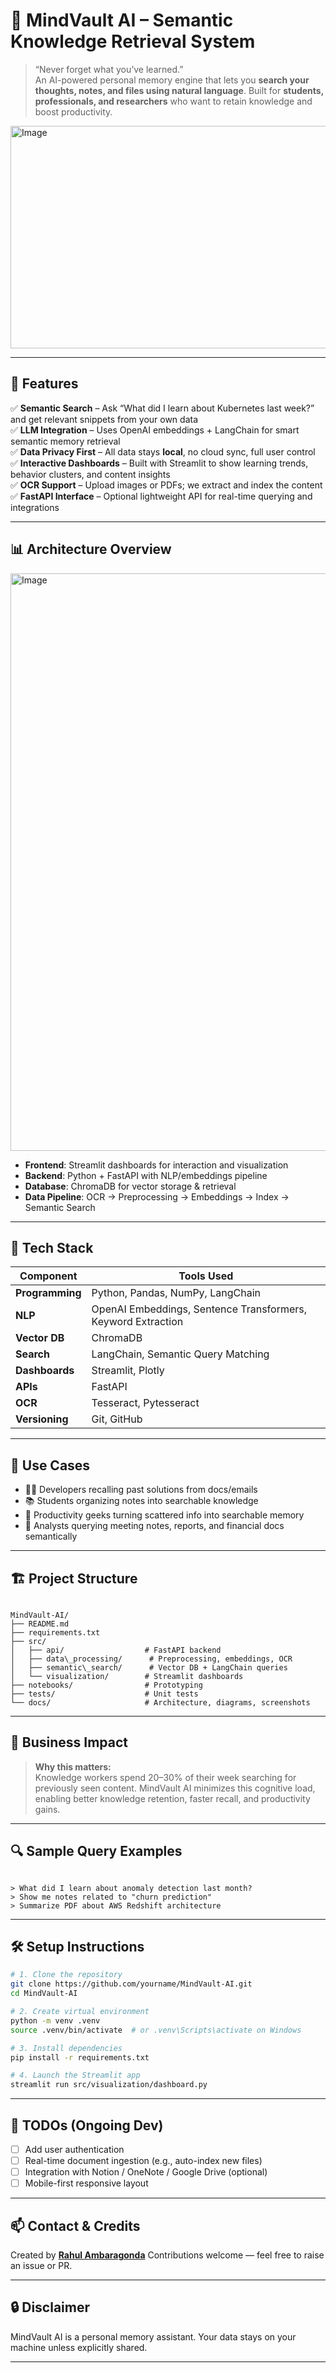 # 🧠 MindVault AI – Semantic Knowledge Retrieval System

> “Never forget what you’ve learned.”  
> An AI-powered personal memory engine that lets you **search your thoughts, notes, and files using natural language**. Built for **students, professionals, and researchers** who want to retain knowledge and boost productivity.
> 

<img width="850" height="356" alt="Image" src="https://github.com/user-attachments/assets/8f8384ca-aefc-4cbc-88ca-8262efe9a7d2" />


---

## 🚀 Features

✅ **Semantic Search** – Ask “What did I learn about Kubernetes last week?” and get relevant snippets from your own data  
✅ **LLM Integration** – Uses OpenAI embeddings + LangChain for smart semantic memory retrieval  
✅ **Data Privacy First** – All data stays **local**, no cloud sync, full user control  
✅ **Interactive Dashboards** – Built with Streamlit to show learning trends, behavior clusters, and content insights  
✅ **OCR Support** – Upload images or PDFs; we extract and index the content  
✅ **FastAPI Interface** – Optional lightweight API for real-time querying and integrations

---

## 📊 Architecture Overview

<img width="1236" height="924" alt="Image" src="https://github.com/user-attachments/assets/2418b3f9-3f06-438e-9acf-6c8b96ca2881" />

- **Frontend**: Streamlit dashboards for interaction and visualization  
- **Backend**: Python + FastAPI with NLP/embeddings pipeline  
- **Database**: ChromaDB for vector storage & retrieval  
- **Data Pipeline**: OCR → Preprocessing → Embeddings → Index → Semantic Search

---

## 🔧 Tech Stack

| Component        | Tools Used                                                                 |
|------------------|----------------------------------------------------------------------------|
| **Programming**  | Python, Pandas, NumPy, LangChain                                           |
| **NLP**          | OpenAI Embeddings, Sentence Transformers, Keyword Extraction              |
| **Vector DB**    | ChromaDB                                                                  |
| **Search**       | LangChain, Semantic Query Matching                                        |
| **Dashboards**   | Streamlit, Plotly                                                         |
| **APIs**         | FastAPI                                                                   |
| **OCR**          | Tesseract, Pytesseract                                                    |
| **Versioning**   | Git, GitHub                                                               |

---

## 🧪 Use Cases

- 👨‍💻 Developers recalling past solutions from docs/emails
- 📚 Students organizing notes into searchable knowledge
- 🧠 Productivity geeks turning scattered info into searchable memory
- 🧾 Analysts querying meeting notes, reports, and financial docs semantically

---

## 🏗️ Project Structure

```

MindVault-AI/
├── README.md
├── requirements.txt
├── src/
│   ├── api/                  # FastAPI backend
│   ├── data\_processing/      # Preprocessing, embeddings, OCR
│   ├── semantic\_search/      # Vector DB + LangChain queries
│   └── visualization/        # Streamlit dashboards
├── notebooks/                # Prototyping
├── tests/                    # Unit tests
└── docs/                     # Architecture, diagrams, screenshots

```

---

## 💼 Business Impact

> **Why this matters:**  
>  Knowledge workers spend 20–30% of their week searching for previously seen content. MindVault AI minimizes this cognitive load, enabling better knowledge retention, faster recall, and productivity gains.

---

## 🔍 Sample Query Examples

```

> What did I learn about anomaly detection last month?
> Show me notes related to "churn prediction"
> Summarize PDF about AWS Redshift architecture

````

---

## 🛠️ Setup Instructions

```bash
# 1. Clone the repository
git clone https://github.com/yourname/MindVault-AI.git
cd MindVault-AI

# 2. Create virtual environment
python -m venv .venv
source .venv/bin/activate  # or .venv\Scripts\activate on Windows

# 3. Install dependencies
pip install -r requirements.txt

# 4. Launch the Streamlit app
streamlit run src/visualization/dashboard.py
````

---

## 📌 TODOs (Ongoing Dev)

* [ ] Add user authentication
* [ ] Real-time document ingestion (e.g., auto-index new files)
* [ ] Integration with Notion / OneNote / Google Drive (optional)
* [ ] Mobile-first responsive layout

---

## 📫 Contact & Credits

Created by [**Rahul Ambaragonda**](https://www.linkedin.com/in/rahulambaragonda)
Contributions welcome — feel free to raise an issue or PR.

---

## 🔒 Disclaimer

MindVault AI is a personal memory assistant. Your data stays on your machine unless explicitly shared.

---



